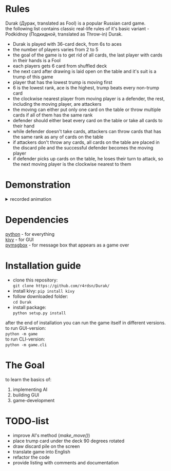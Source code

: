 # Rules
Durak (Дурак, translated as Fool) is a popular Russian card game.  
the following list contains classic real-life rules of it's basic variant - Podkidnoy (Подкидной, translated as Throw-in) Durak.

* Durak is played with 36-card deck, from 6s to aces
* the number of players varies from 2 to 5
* the goal of the game is to get rid of all cards, the last player with cards in their hands is a Fool
* each players gets 6 card from shuffled deck
* the next card after drawing is laid open on the table and it's suit is a trump of this game
* player that has the lowest trump is moving first
* 6 is the lowest rank, ace is the highest, trump beats every non-trump card
* the clockwise nearest player from moving player is a defender, the rest, including the moving player, are attackers  
* the moving can either put only one card on the table or throw multiple cards if all of them has the same rank
* defender should either beat every card on the table or take all cards to their hand
* while defender doesn't take cards, attackers can throw cards that has the same rank as any of cards on the table
* if attackers don't throw any cards, all cards on the table are placed in the discard pile and the successful defender becomes the moving player
* if defender picks up cards on the table, he loses their turn to attack, so the next moving player is the clockwise nearest to them


# Demonstration
<details> 
  <summary>recorded animation</summary>
   ![gameplay animation](gameplay.gif)
</details>


# Dependencies
[python](https://python.org/) - for everything  
[kivy](https://github.com/kivy/kivy) - for GUI  
[pymsgbox](https://github.com/asweigart/PyMsgBox) - for message box that appears as a game over


# Installation guide
* clone this repository:  
```git clone https://github.com/r4rdsn/Durak/```  
* install kivy:
```pip install kivy```
* follow downloaded folder:  
```cd Durak``` 
* install package:  
```python setup.py install```  

after the end of installation you can run the game itself in different versions.  
to run GUI-version:  
```python -m game```  
to run CLI-version:  
```python -m game.cli```


# The Goal
to learn the basics of:

1. implementing AI
2. building GUI
3. game-development


# TODO-list
* improve AI's method (_make_move()_)
* place trump card under the deck 90 degrees rotated
* draw discard pile on the screen
* translate game into English
* refactor the code
* provide listing with comments and documentation
